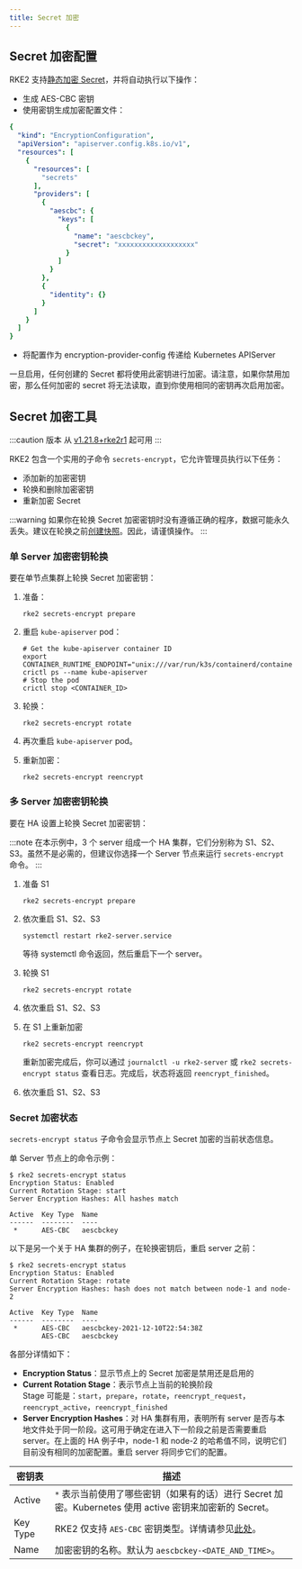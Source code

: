 ```yaml
---
title: Secret 加密
---
```


## Secret 加密配置

RKE2 支持[静态加密 Secret](https://kubernetes.io/docs/tasks/administer-cluster/encrypt-data/)，并将自动执行以下操作：

- 生成 AES-CBC 密钥
- 使用密钥生成加密配置文件：

```yaml
{
  "kind": "EncryptionConfiguration",
  "apiVersion": "apiserver.config.k8s.io/v1",
  "resources": [
    {
      "resources": [
        "secrets"
      ],
      "providers": [
        {
          "aescbc": {
            "keys": [
              {
                "name": "aescbckey",
                "secret": "xxxxxxxxxxxxxxxxxxx"
              }
            ]
          }
        },
        {
          "identity": {}
        }
      ]
    }
  ]
}
```

- 将配置作为 encryption-provider-config 传递给 Kubernetes APIServer

一旦启用，任何创建的 Secret 都将使用此密钥进行加密。请注意，如果你禁用加密，那么任何加密的 secret 将无法读取，直到你使用相同的密钥再次启用加密。

## Secret 加密工具

:::caution 版本
从 [v1.21.8+rke2r1](https://github.com/rancher/rke2/releases/tag/v1.21.8%2Brke2r1) 起可用
:::

RKE2 包含一个实用的子命令 `secrets-encrypt`，它允许管理员执行以下任务：

- 添加新的加密密钥
- 轮换和删除加密密钥
- 重新加密 Secret

:::warning
如果你在轮换 Secret 加密密钥时没有遵循正确的程序，数据可能永久丢失。建议在轮换之前[创建快照](../backup_restore.md)。因此，请谨慎操作。
:::

### 单 Server 加密密钥轮换

要在单节点集群上轮换 Secret 加密密钥：

1. 准备：

   ```
   rke2 secrets-encrypt prepare
   ```

2. 重启 `kube-apiserver` pod：

   ```
   # Get the kube-apiserver container ID
   export CONTAINER_RUNTIME_ENDPOINT="unix:///var/run/k3s/containerd/containerd.sock"
   crictl ps --name kube-apiserver
   # Stop the pod
   crictl stop <CONTAINER_ID>
   ```

3. 轮换：

   ```
   rke2 secrets-encrypt rotate
   ```

4. 再次重启 `kube-apiserver` pod。
5. 重新加密：

   ```
   rke2 secrets-encrypt reencrypt
   ```


### 多 Server 加密密钥轮换
要在 HA 设置上轮换 Secret 加密密钥：

:::note
在本示例中，3 个 server 组成一个 HA 集群，它们分别称为 S1、S2、S3。虽然不是必需的，但建议你选择一个 Server 节点来运行 `secrets-encrypt` 命令。
:::

1. 准备 S1

   ```
   rke2 secrets-encrypt prepare
   ```

2. 依次重启 S1、S2、S3
   ```
   systemctl restart rke2-server.service
   ```
   等待 systemctl 命令返回，然后重启下一个 server。

3. 轮换 S1

   ```
   rke2 secrets-encrypt rotate
   ```

4. 依次重启 S1、S2、S3

5. 在 S1 上重新加密

   ```
   rke2 secrets-encrypt reencrypt
   ```
   重新加密完成后，你可以通过 `journalctl -u rke2-server` 或 `rke2 secrets-encrypt status` 查看日志。完成后，状态将返回 `reencrypt_finished`。

6. 依次重启 S1、S2、S3

### Secret 加密状态
`secrets-encrypt status` 子命令会显示节点上 Secret 加密的当前状态信息。

单 Server 节点上的命令示例：
```
$ rke2 secrets-encrypt status
Encryption Status: Enabled
Current Rotation Stage: start
Server Encryption Hashes: All hashes match

Active  Key Type  Name
------  --------  ----
 *      AES-CBC   aescbckey

```

以下是另一个关于 HA 集群的例子，在轮换密钥后，重启 server 之前：
```
$ rke2 secrets-encrypt status
Encryption Status: Enabled
Current Rotation Stage: rotate
Server Encryption Hashes: hash does not match between node-1 and node-2

Active  Key Type  Name
------  --------  ----
 *      AES-CBC   aescbckey-2021-12-10T22:54:38Z
        AES-CBC   aescbckey

```

各部分详情如下：

- __Encryption Status__：显示节点上的 Secret 加密是禁用还是启用的
- __Current Rotation Stage__：表示节点上当前的轮换阶段  
   Stage 可能是：`start`，`prepare`，`rotate`，`reencrypt_request`，`reencrypt_active`，`reencrypt_finished`
- __Server Encryption Hashes__：对 HA 集群有用，表明所有 server 是否与本地文件处于同一阶段。这可用于确定在进入下一阶段之前是否需要重启 server。在上面的 HA 例子中，node-1 和 node-2 的哈希值不同，说明它们目前没有相同的加密配置。重启 server 将同步它们的配置。

| 密钥表 | 描述 |
| -------- | ----------- |
| Active | `*` 表示当前使用了哪些密钥（如果有的话）进行 Secret 加密。Kubernetes 使用 active 密钥来加密新的 Secret。 |
| Key Type | RKE2 仅支持 `AES-CBC` 密钥类型。详情请参见[此处](https://kubernetes.io/docs/tasks/administer-cluster/encrypt-data/#providers)。 |
| Name | 加密密钥的名称。默认为 `aescbckey-<DATE_AND_TIME>`。 |

